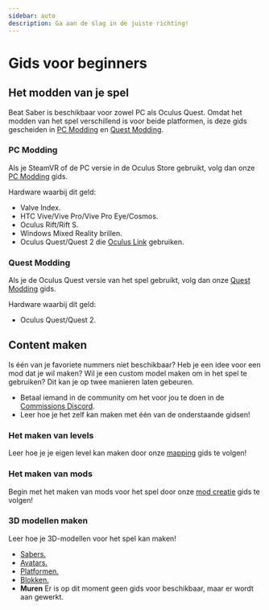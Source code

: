 ```yaml
---
sidebar: auto
description: Ga aan de slag in de juiste richting!
---
```


# Gids voor beginners

## Het modden van je spel
Beat Saber is beschikbaar voor zowel PC als Oculus Quest. Omdat het modden van het spel verschillend is voor beide platformen, is deze gids gescheiden in [PC Modding](#pc-modding) en [Quest Modding](#quest-modding).

### PC Modding
Als je SteamVR of de PC versie in de Oculus Store gebruikt, volg dan onze [PC Modding](./pc-modding.md) gids.

Hardware waarbij dit geld:

* Valve Index.
* HTC Vive/Vive Pro/Vive Pro Eye/Cosmos.
* Oculus Rift/Rift S.
* Windows Mixed Reality brillen.
* Oculus Quest/Quest 2 die [Oculus Link](https://support.oculus.com/444256562873335/) gebruiken.

### Quest Modding
Als je de Oculus Quest versie van het spel gebruikt, volg dan onze [Quest Modding](./quest-modding.md) gids.

Hardware waarbij dit geld:

* Oculus Quest/Quest 2.

## Content maken
Is één van je favoriete nummers niet beschikbaar? Heb je een idee voor een mod dat je wil maken? Wil je een custom model maken om in het spel te gebruiken? Dit kan je op twee manieren laten gebeuren.

* Betaal iemand in de community om het voor jou te doen in de [Commissions Discord](https://discord.gg/h8VMkhn).
* Leer hoe je het zelf kan maken met één van de onderstaande gidsen!

### Het maken van levels
Leer hoe je je eigen level kan maken door onze [mapping](./mapping/) gids te volgen!

### Het maken van mods
Begin met het maken van mods voor het spel door onze [mod creatie](./modding/) gids te volgen!

### 3D modellen maken
Leer hoe je 3D-modellen voor het spel kan maken!

* [Sabers.](./models/sabers-guide.md)
* [Avatars.](./models/avatars-guide.md)
* [Platformen.](./models/platforms-guide.md)
* [Blokken.](./models/notes-guide.md)
* **Muren** Er is op dit moment geen gids voor beschikbaar, maar er wordt aan gewerkt.
